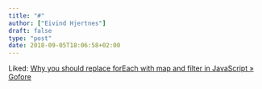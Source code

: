```yaml
---
title: "#"
author: ["Eivind Hjertnes"]
draft: false
type: "post"
date: 2018-09-05T18:06:58+02:00
---
```


Liked: [Why you
should replace forEach with map and filter in JavaScript » Gofore](https://gofore.com/en/why-you-should-replace-foreach/)
